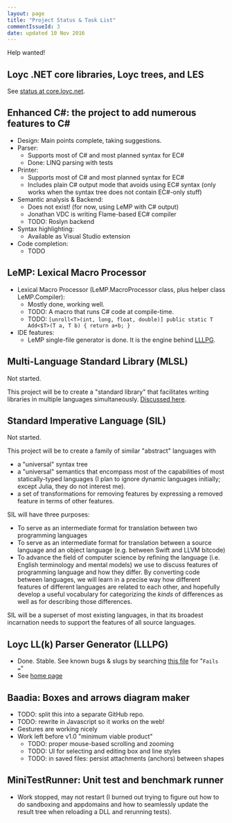 ```yaml
---
layout: page
title: "Project Status & Task List"
commentIssueId: 3
date: updated 10 Nov 2016
---
```

Help wanted!

## Loyc .NET core libraries, Loyc trees, and LES

See [status at core.loyc.net](http://core.loyc.net/project-status.html).

## Enhanced C#: the project to add numerous features to C#  

- Design: Main points complete, taking suggestions.
- Parser:
    - Supports most of C# and most planned syntax for EC#
    - Done: LINQ parsing with tests
- Printer:
    - Supports most of C# and most planned syntax for EC#
    - Includes plain C# output mode that avoids using EC# syntax (only works when the syntax tree does not contain EC#-only stuff)
- Semantic analysis & Backend:
    - Does not exist! (for now, using LeMP with C# output)
    - Jonathan VDC is writing Flame-based EC# compiler
    - TODO: Roslyn backend
- Syntax highlighting:
    - Available as Visual Studio extension
- Code completion:
    - TODO

## LeMP: Lexical Macro Processor

- Lexical Macro Processor (LeMP.MacroProcessor class, plus helper class LeMP.Compiler):
    - Mostly done, working well.
    - TODO: A macro that runs C# code at compile-time.
    - TODO: `[unroll<T>(int, long, float, double)] public static T Add<$T>(T a, T b) { return a+b; }`
- IDE features:
    - LeMP single-file generator is done. It is the engine behind [LLLPG](http://www.codeproject.com/Articles/664785/A-New-Parser-Generator-for-Csharp).

## Multi-Language Standard Library (MLSL)

Not started.

This project will be to create a "standard library" that facilitates writing libraries in multiple languages simultaneously. [Discussed here](http://loyc.net/2014/design-elements-of-mlsl.html).

## Standard Imperative Language (SIL)

Not started.

This project will be to create a family of similar "abstract" languages with

- a "universal" syntax tree 
- a "universal" semantics that encompass most of the capabilities of most statically-typed languages (I plan to ignore dynamic languages initially; except Julia, they do not interest me).
- a set of transformations for removing features by expressing a removed feature in terms of other features.

SIL will have three purposes:

- To serve as an intermediate format for translation between two programming languages
- To serve as an intermediate format for translation between a source language and an object language (e.g. between Swift and LLVM bitcode)
- To advance the field of computer science by refining the language (i.e. English terminology and mental models) we use to discuss features of programming language and how they differ. By converting code between languages, we will learn in a precise way how different features of different languages are related to each other, and hopefully develop a useful vocabulary for categorizing the _kinds_ of differences as well as for describing those differences.

SIL will be a superset of most existing languages, in that its broadest incarnation needs to support the features of all source languages.

## Loyc LL(k) Parser Generator (LLLPG)

- Done. Stable. See known bugs & slugs by searching [this file](https://github.com/qwertie/ecsharp/blob/master/Main/LLLPG/Tests/LlpgBugsAndSlugs.cs) for "`Fails =`"
- See [home page](http://ecsharp.net/lllpg)

## Baadia: Boxes and arrows diagram maker

- TODO: split this into a separate GitHub repo.
- TODO: rewrite in Javascript so it works on the web!
- Gestures are working nicely
- Work left before v1.0 "minimum viable product"
  - TODO: proper mouse-based scrolling and zooming
  - TODO: UI for selecting and editing box and line styles
  - TODO: in saved files: persist attachments (anchors) between shapes

## MiniTestRunner: Unit test and benchmark runner

- Work stopped, may not restart (I burned out trying to figure out how to do sandboxing and appdomains and how to seamlessly update the result tree when reloading a DLL and rerunning tests).
